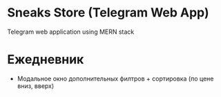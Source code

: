# Sneaks Store (Telegram Web App)

Telegram web application using MERN stack 

# Ежедневник 

- Модальное окно дополнительных филтров + сортировка (по цене вниз, вверх)
